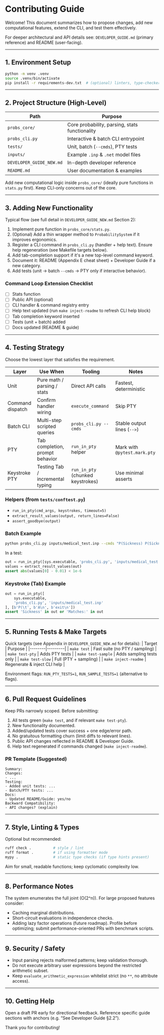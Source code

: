 # Contributing Guide

Welcome! This document summarizes how to propose changes, add new computational features, extend the CLI, and test them effectively.

For deeper architectural and API details see: `DEVELOPER_GUIDE.md` (primary reference) and README (user-facing).

---
## 1. Environment Setup
```bash
python -m venv .venv
source .venv/bin/activate
pip install -r requirements-dev.txt  # (optional) linters, type-checkers
```


---
## 2. Project Structure (High-Level)
| Path | Purpose |
|------|---------|
| `probs_core/` | Core probability, parsing, stats functionality |
| `probs_cli.py` | Interactive & batch CLI entrypoint |
| `tests/` | Unit, batch (`--cmds`), PTY tests |
| `inputs/` | Example `.inp` & `.net` model files |
| `DEVELOPER_GUIDE_NEW.md` | In-depth developer reference |
| `README.md` | User documentation & examples |

Add new computational logic inside `probs_core/` (ideally pure functions in `stats.py` first). Keep CLI-only concerns out of the core.

---
## 3. Adding New Functionality
Typical flow (see full detail in `DEVELOPER_GUIDE_NEW.md` Section 2):
1. Implement pure function in `probs_core/stats.py`.
2. (Optional) Add a thin wrapper method to `ProbabilitySystem` if it improves ergonomics.
3. Register a CLI command in `probs_cli.py` (handler + help text). Ensure help regeneration (see Makefile targets below).
4. Add tab-completion support if it's a new top-level command keyword.
5. Document it: README (Appendix E cheat sheet) + Developer Guide if a new category.
6. Add tests (unit → batch `--cmds` → PTY only if interactive behavior).

### Command Loop Extension Checklist
- [ ] Stats function
- [ ] Public API (optional)
- [ ] CLI handler & command registry entry
- [ ] Help text updated (run `make inject-readme` to refresh CLI help block)
- [ ] Tab completion keyword inserted
- [ ] Tests (unit + batch) added
- [ ] Docs updated (README & guide)

---
## 4. Testing Strategy
Choose the lowest layer that satisfies the requirement.

| Layer | Use When | Tooling | Notes |
|-------|----------|---------|-------|
| Unit | Pure math / parsing / stats | Direct API calls | Fastest, deterministic |
| Command dispatch | Confirm handler wiring | `execute_command` | Skip PTY |
| Batch CLI | Multi-step scripted queries | `probs_cli.py --cmds` | Stable output lines (`-->`) |
| PTY | Tab completion, prompt behavior | `run_in_pty` helper | Mark with `@pytest.mark.pty` |
| Keystroke PTY | Testing Tab / incremental typing | `run_in_pty` (chunked keystrokes) | Use minimal asserts |

### Helpers (from `tests/conftest.py`)
- `run_in_pty(cmd_args, keystrokes, timeout=5)`
- `extract_result_values(output, return_lines=False)`
- `assert_goodbye(output)`

### Batch Example
```bash
python probs_cli.py inputs/medical_test.inp --cmds "P(Sickness) P(Sickness|Test) exit"
```
In a test:
```python
out = run_in_pty([sys.executable, 'probs_cli.py', 'inputs/medical_test.inp', '--cmds', 'P(Sickness);exit'], [])
values = extract_result_values(out)
assert abs(values[0] - 0.01) < 1e-6
```

### Keystroke (Tab) Example
```python
out = run_in_pty([
	sys.executable,
	'probs_cli.py', 'inputs/medical_test.inp'
], [b'P(\t', b'A\n', b'exit\n'])
assert 'Sickness' in out or 'Matches:' in out
```

---
## 5. Running Tests & Make Targets
Quick targets (see Appendix in `DEVELOPER_GUIDE_NEW.md` for details):
| Target | Purpose |
|--------|---------|
| `make test` | Fast suite (no PTY / sampling) |
| `make test-pty` | Adds PTY tests |
| `make test-sample` | Adds sampling tests only |
| `make test-slow` | Full (PTY + sampling) |
| `make inject-readme` | Regenerate & inject CLI help |

Environment flags: `RUN_PTY_TESTS=1`, `RUN_SAMPLE_TESTS=1` (alternative to flags).

---
## 6. Pull Request Guidelines
Keep PRs narrowly scoped. Before submitting:
1. All tests green (`make test`, and if relevant `make test-pty`).
2. New functionality documented.
3. Added/updated tests cover success + one edge/error path.
4. No gratuitous formatting churn (limit diffs to relevant lines).
5. Public API changes reflected in README & Developer Guide.
6. Help text regenerated if commands changed (`make inject-readme`).

### PR Template (Suggested)
```
Summary:
Changes:
- ...
Testing:
- Added unit tests: ...
- Batch/PTY tests: ...
Docs:
- Updated README/Guide: yes/no
Backward Compatibility:
- API changes? (explain)
```

---
## 7. Style, Linting & Types
Optional but recommended:
```bash
ruff check .          # style / lint
ruff format .         # if using formatter mode
mypy .                # static type checks (if type hints present)
```
Aim for small, readable functions; keep cyclomatic complexity low.

---
## 8. Performance Notes
The system enumerates the full joint (O(2^n)). For large proposed features consider:
- Caching marginal distributions.
- Short-circuit evaluations in independence checks.
- Adding lazy factor operations (future roadmap).
Profile before optimizing; submit performance-oriented PRs with benchmark scripts.

---
## 9. Security / Safety
- Input parsing rejects malformed patterns; keep validation thorough.
- Do not execute arbitrary user expressions beyond the restricted arithmetic subset.
- Keep `evaluate_arithmetic_expression` whitelist strict (no `**`, no attribute access).

---
## 10. Getting Help
Open a draft PR early for directional feedback. Reference specific guide sections with anchors (e.g. “See Developer Guide §2.2”).

Thank you for contributing!
